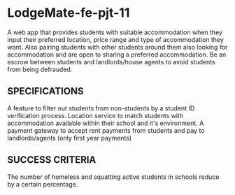 # LodgeMate-fe-pjt-11

A web app that provides students with suitable accommodation when they input their preferred location, price range and type of accommodation they want.
Also pairing students with other students around them also looking for accommodation and are open to sharing a preferred accommodation.
Be an escrow between students and landlords/house agents to avoid students from being defrauded. 

## SPECIFICATIONS
A feature to filter out students from non-students by a student ID verification process.
Location service to match students with accommodation available within their school and it's environment.
A payment gateway to accept rent payments from students and pay to landlords/agents (only first year payments) 

## SUCCESS CRITERIA 
The number of homeless and squatting active students in schools reduce by a certain percentage.
